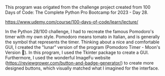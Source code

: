 This program was origated from the challenge project created from 100 Days of Code: The Complete Python Pro Bootcamp for 2023 - Day 28.

https://www.udemy.com/course/100-days-of-code/learn/lecture/

In the Python 28/100 challenge, I had to recreate the famous Pomodoro's timer with my own style. 
Pomodoro means tomato in Italian, and is generally the symbol that represents the timer. 
Thinking about a nice and comfortable GUI, I created the "lunar" version of the program (Pomodoro Timer - Moon's Version 🤣). 
In this program, I used the Tkinter package to create a GUI. Furthermore, I used the wonderful ImageFu website (https://reviewgrower.com/button-and-badge-generator/) 
to create more designed buttons, which visually matched what I imagined for the interface.
